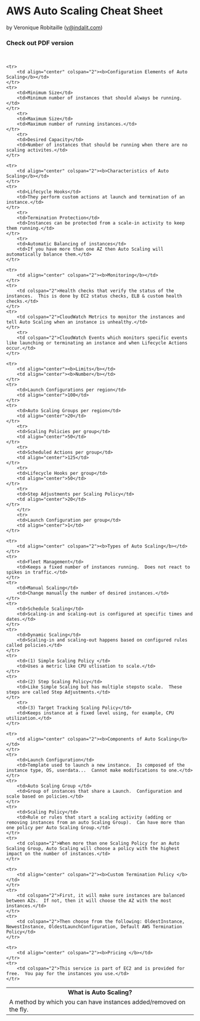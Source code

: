 # AWS Auto Scaling Cheat Sheet 
by Veronique Robitaille (v@indalit.com) 
<br />

### Check out PDF version 

<br />


<table>
	<tr>
		<td align="center" colspan="2"><b>What is Auto Scaling?</b></td>
	</tr>
	<tr>
		<td colspan="2">A method by which you can have instances added/removed on the fly.</td>
	</tr>

	<tr>
		<td align="center" colspan="2"><b>Configuration Elements of Auto Scaling</b></td>
	</tr>
	<tr>
		<td>Minimum Size</td>
		<td>Minimum number of instances that should always be running.</td>
	</tr>
		<tr>
		<td>Maximum Size</td>
		<td>Maximum number of running instances.</td>
	</tr>
		<tr>
		<td>Desired Capacity</td>
		<td>Number of instances that should be running when there are no scaling activites.</td>
	</tr>

	<tr>
		<td align="center" colspan="2"><b>Characteristics of Auto Scaling</b></td>
	</tr>
	<tr>
		<td>Lifecycle Hooks</td>
		<td>They perform custom actions at launch and termination of an instance.</td>
	</tr>
		<tr>
		<td>Termination Protection</td>
		<td>Instances can be protected from a scale-in activity to keep them running.</td>
	</tr>
		<tr>
		<td>Automatic Balancing of instances</td>
		<td>If you have more than one AZ then Auto Scaling will automatically balance them.</td>
	</tr>

	<tr>
		<td align="center" colspan="2"><b>Monitoring</b></td>
	</tr>
	<tr>
		<td colspan="2">Health checks that verify the status of the instances.  This is done by EC2 status checks, ELB & custom health checks.</td>
	</tr>
	<tr>
		<td colspan="2">CloudWatch Metrics to monitor the instances and tell Auto Scaling when an instance is unhealthy.</td>
	</tr>
		<tr>
		<td colspan="2">CloudWatch Events which monitors specific events like launching or terminating an instance and when Lifecycle Actions occur.</td>
	</tr>

	<tr>
		<td align="center"><b>Limits</b></td>
		<td align="center"><b>Number</b></td>
	</tr>
	<tr>
		<td>Launch Configurations per region</td>
		<td align="center">100</td>
	</tr>
	<tr>
		<td>Auto Scaling Groups per region</td>
		<td align="center">20</td>
	</tr>
		<tr>
		<td>Scaling Policies per group</td>
		<td align="center">50</td>
	</tr>
		<tr>
		<td>Scheduled Actions per group</td>
		<td align="center">125</td>
	</tr>
		<tr>
		<td>Lifecycle Hooks per group</td>
		<td align="center">50</td>
	</tr>
		<tr>
		<td>Step Adjustments per Scaling Policy</td>
		<td align="center">20</td>
	</tr>
		</tr>
		<tr>
		<td>Launch Configuration per group</td>
		<td align="center">1</td>
	</tr>

	<tr>
		<td align="center" colspan="2"><b>Types of Auto Scaling</b></td>
	</tr>
	<tr>
		<td>Fleet Management</td>
		<td>Keeps a fixed number of instances running.  Does not react to spikes in traffic.</td>
	</tr>
	<tr>
		<td>Manual Scaling</td>
		<td>Change manually the number of desired instances.</td>
	</tr>
	<tr>
		<td>Schedule Scaling</td>
		<td>Scaling-in and scaling-out is configured at specific times and dates.</td>
	</tr>
	<tr>
		<td>Dynamic Scaling</td>
		<td>Scaling-in and scaling-out happens based on configured rules called policies.</td>
	</tr>
	<tr>
		<td>(1) Simple Scaling Policy </td>
		<td>Uses a metric like CPU utlisation to scale.</td>
	</tr>
	<tr>
		<td>(2) Step Scaling Policy</td>
		<td>Like Simple Scaling but has multiple stepsto scale.  These steps are called Step Adjustments.</td>
	</tr>
		<tr>
		<td>(3) Target Tracking Scaling Policy</td>
		<td>Keeps instance at a fixed level using, for example, CPU utilization.</td>
	</tr>

	<tr>
		<td align="center" colspan="2"><b>Components of Auto Scaling</b></td>
	</tr>
	<tr>
		<td>Launch Configuration</td>
		<td>Template used to launch a new instance.  Is composed of the instance type, OS, userdata...  Cannot make modifications to one.</td>
	</tr>
	<tr>
		<td>Auto Scaling Group </td>
		<td>Group of instances that share a Launch.  Configuration and scale based on policies.</td>
	</tr>
	<tr>
		<td>Scaling Policy</td>
		<td>Rule or rules that start a scaling activity (adding or removing instances from an auto Scaling Group).  Can have more than one policy per Auto Scaling Group.</td>
	</tr>
	<tr>
		<td colspan="2">When more than one Scaling Policy for an Auto Scaling Group, Auto Scaling will choose a policy with the highest impact on the number of instances.</td>
	</tr>

	<tr>
		<td align="center" colspan="2"><b>Custom Termination Policy </b></td>
	</tr>
	<tr>
		<td colspan="2">First, it will make sure instances are balanced between AZs.  If not, then it will choose the AZ with the most instances.</td>
	</tr>
	<tr>
		<td colspan="2">Then choose from the following: OldestInstance, NewestInstance, OldestLaunchConfiguration, Default AWS Termination Policy</td>
	</tr>

	<tr>
		<td align="center" colspan="2"><b>Pricing </b></td>
	</tr>
	<tr>
		<td colspan="2">This service is part of EC2 and is provided for free.  You pay for the instances you use.</td>
	</tr>

</table>	